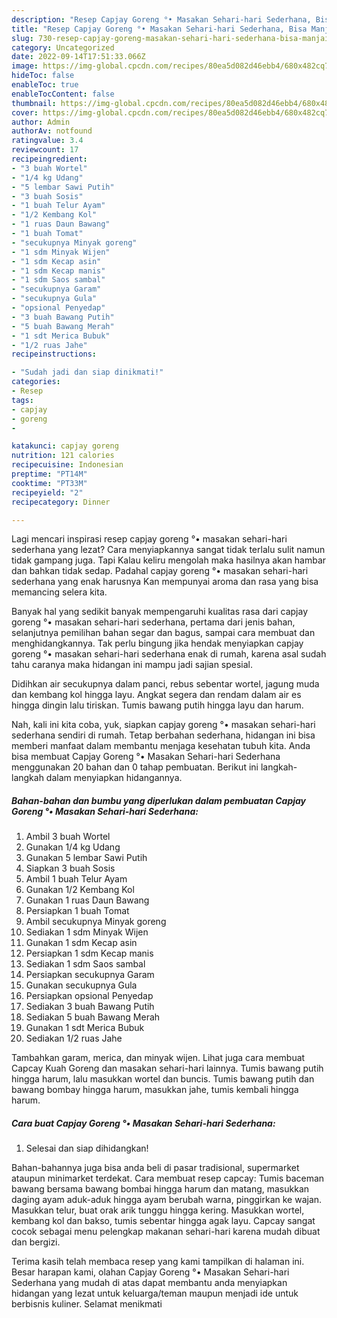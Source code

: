 ```yaml
---
description: "Resep Capjay Goreng °• Masakan Sehari-hari Sederhana, Bisa Manjain Lidah"
title: "Resep Capjay Goreng °• Masakan Sehari-hari Sederhana, Bisa Manjain Lidah"
slug: 730-resep-capjay-goreng-masakan-sehari-hari-sederhana-bisa-manjain-lidah
category: Uncategorized
date: 2022-09-14T17:51:33.066Z
image: https://img-global.cpcdn.com/recipes/80ea5d082d46ebb4/680x482cq70/capjay-goreng-masakan-sehari-hari-sederhana-foto-resep-utama.jpg
hideToc: false
enableToc: true
enableTocContent: false
thumbnail: https://img-global.cpcdn.com/recipes/80ea5d082d46ebb4/680x482cq70/capjay-goreng-masakan-sehari-hari-sederhana-foto-resep-utama.jpg
cover: https://img-global.cpcdn.com/recipes/80ea5d082d46ebb4/680x482cq70/capjay-goreng-masakan-sehari-hari-sederhana-foto-resep-utama.jpg
author: Admin
authorAv: notfound
ratingvalue: 3.4
reviewcount: 17
recipeingredient:
- "3 buah Wortel"
- "1/4 kg Udang"
- "5 lembar Sawi Putih"
- "3 buah Sosis"
- "1 buah Telur Ayam"
- "1/2 Kembang Kol"
- "1 ruas Daun Bawang"
- "1 buah Tomat"
- "secukupnya Minyak goreng"
- "1 sdm Minyak Wijen"
- "1 sdm Kecap asin"
- "1 sdm Kecap manis"
- "1 sdm Saos sambal"
- "secukupnya Garam"
- "secukupnya Gula"
- "opsional Penyedap"
- "3 buah Bawang Putih"
- "5 buah Bawang Merah"
- "1 sdt Merica Bubuk"
- "1/2 ruas Jahe"
recipeinstructions:

- "Sudah jadi dan siap dinikmati!"
categories:
- Resep
tags:
- capjay
- goreng
- 

katakunci: capjay goreng  
nutrition: 121 calories
recipecuisine: Indonesian
preptime: "PT14M"
cooktime: "PT33M"
recipeyield: "2"
recipecategory: Dinner

---
```



Lagi mencari inspirasi resep capjay goreng °• masakan sehari-hari sederhana yang lezat? Cara menyiapkannya sangat tidak terlalu sulit namun tidak gampang juga. Tapi Kalau keliru mengolah maka hasilnya akan hambar dan bahkan tidak sedap. Padahal capjay goreng °• masakan sehari-hari sederhana yang enak harusnya Kan mempunyai aroma dan rasa yang bisa memancing selera kita.


Banyak hal yang sedikit banyak mempengaruhi kualitas rasa dari capjay goreng °• masakan sehari-hari sederhana, pertama dari jenis bahan, selanjutnya pemilihan bahan segar dan bagus, sampai cara membuat dan menghidangkannya. Tak perlu bingung jika hendak menyiapkan capjay goreng °• masakan sehari-hari sederhana enak di rumah, karena asal sudah tahu caranya maka hidangan ini mampu jadi sajian spesial.

Didihkan air secukupnya dalam panci, rebus sebentar wortel, jagung muda dan kembang kol hingga layu. Angkat segera dan rendam dalam air es hingga dingin lalu tiriskan. Tumis bawang putih hingga layu dan harum.


Nah, kali ini kita coba, yuk, siapkan capjay goreng °• masakan sehari-hari sederhana sendiri di rumah. Tetap berbahan sederhana, hidangan ini bisa memberi manfaat dalam membantu menjaga kesehatan tubuh kita. Anda bisa membuat Capjay Goreng °• Masakan Sehari-hari Sederhana menggunakan 20 bahan dan 0 tahap pembuatan. Berikut ini langkah-langkah dalam menyiapkan hidangannya.

<!--inarticleads1-->

##### Bahan-bahan dan bumbu yang diperlukan dalam pembuatan Capjay Goreng °• Masakan Sehari-hari Sederhana:

1. Ambil 3 buah Wortel
1. Gunakan 1/4 kg Udang
1. Gunakan 5 lembar Sawi Putih
1. Siapkan 3 buah Sosis
1. Ambil 1 buah Telur Ayam
1. Gunakan 1/2 Kembang Kol
1. Gunakan 1 ruas Daun Bawang
1. Persiapkan 1 buah Tomat
1. Ambil secukupnya Minyak goreng
1. Sediakan 1 sdm Minyak Wijen
1. Gunakan 1 sdm Kecap asin
1. Persiapkan 1 sdm Kecap manis
1. Sediakan 1 sdm Saos sambal
1. Persiapkan secukupnya Garam
1. Gunakan secukupnya Gula
1. Persiapkan opsional Penyedap
1. Sediakan 3 buah Bawang Putih
1. Sediakan 5 buah Bawang Merah
1. Gunakan 1 sdt Merica Bubuk
1. Sediakan 1/2 ruas Jahe


Tambahkan garam, merica, dan minyak wijen. Lihat juga cara membuat Capcay Kuah Goreng dan masakan sehari-hari lainnya. Tumis bawang putih hingga harum, lalu masukkan wortel dan buncis. Tumis bawang putih dan bawang bombay hingga harum, masukkan jahe, tumis kembali hingga harum. 

<!--inarticleads2-->

##### Cara buat Capjay Goreng °• Masakan Sehari-hari Sederhana:


1. Selesai dan siap dihidangkan!

Bahan-bahannya juga bisa anda beli di pasar tradisional, supermarket ataupun minimarket terdekat. Cara membuat resep capcay: Tumis baceman bawang bersama bawang bombai hingga harum dan matang, masukkan daging ayam aduk-aduk hingga ayam berubah warna, pinggirkan ke wajan. Masukkan telur, buat orak arik tunggu hingga kering. Masukkan wortel, kembang kol dan bakso, tumis sebentar hingga agak layu. Capcay sangat cocok sebagai menu pelengkap makanan sehari-hari karena mudah dibuat dan bergizi. 

Terima kasih telah membaca resep yang kami tampilkan di halaman ini. Besar harapan kami, olahan Capjay Goreng °• Masakan Sehari-hari Sederhana yang mudah di atas dapat membantu anda menyiapkan hidangan yang lezat untuk keluarga/teman maupun menjadi ide untuk berbisnis kuliner. Selamat menikmati
